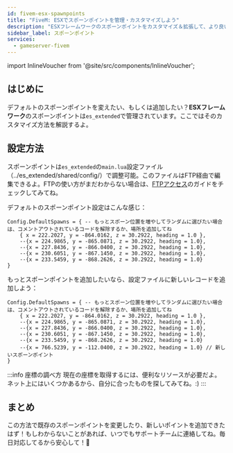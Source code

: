 ```yaml
---
id: fivem-esx-spawnpoints
title: "FiveM: ESXでスポーンポイントを管理・カスタマイズしよう"
description: "ESXフレームワークのスポーンポイントをカスタマイズ＆拡張して、より良いゲーム体験を → 今すぐチェック"
sidebar_label: スポーンポイント
services:
  - gameserver-fivem
---
```


import InlineVoucher from '@site/src/components/InlineVoucher';

## はじめに

デフォルトのスポーンポイントを変えたい、もしくは追加したい？**ESXフレームワーク**のスポーンポイントは`es_extended`で管理されています。ここではそのカスタマイズ方法を解説するよ。

<InlineVoucher />

## 設定方法

スポーンポイントは`es_extended`の`main.lua`設定ファイル（../es_extended/shared/config/）で調整可能。このファイルはFTP経由で編集できるよ。FTPの使い方がまだわからない場合は、[FTPアクセス](gameserver-ftpaccess.md)のガイドをチェックしてみてね。

デフォルトのスポーンポイント設定はこんな感じ：

```
Config.DefaultSpawns = { -- もっとスポーン位置を増やしてランダムに選びたい場合は、コメントアウトされているコードを解除するか、場所を追加してね
    { x = 222.2027, y = -864.0162, z = 30.2922, heading = 1.0 },
    --{x = 224.9865, y = -865.0871, z = 30.2922, heading = 1.0},
    --{x = 227.8436, y = -866.0400, z = 30.2922, heading = 1.0},
    --{x = 230.6051, y = -867.1450, z = 30.2922, heading = 1.0},
    --{x = 233.5459, y = -868.2626, z = 30.2922, heading = 1.0}
}
```

もっとスポーンポイントを追加したいなら、設定ファイルに新しいレコードを追加しよう：

```
Config.DefaultSpawns = { -- もっとスポーン位置を増やしてランダムに選びたい場合は、コメントアウトされているコードを解除するか、場所を追加してね
    { x = 222.2027, y = -864.0162, z = 30.2922, heading = 1.0 },
    --{x = 224.9865, y = -865.0871, z = 30.2922, heading = 1.0},
    --{x = 227.8436, y = -866.0400, z = 30.2922, heading = 1.0},
    --{x = 230.6051, y = -867.1450, z = 30.2922, heading = 1.0},
    --{x = 233.5459, y = -868.2626, z = 30.2922, heading = 1.0}
    --{x = 766.5239, y = -112.0400, z = 30.2922, heading = 1.0} // 新しいスポーンポイント
}
```

:::info 座標の調べ方
現在の座標を取得するには、便利なリソースが必要だよ。ネット上にはいくつかあるから、自分に合ったものを探してみてね。:)
:::

## まとめ

この方法で既存のスポーンポイントを変更したり、新しいポイントを追加できたはず！もしわからないことがあれば、いつでもサポートチームに連絡してね。毎日対応してるから安心して！🙂

<InlineVoucher />